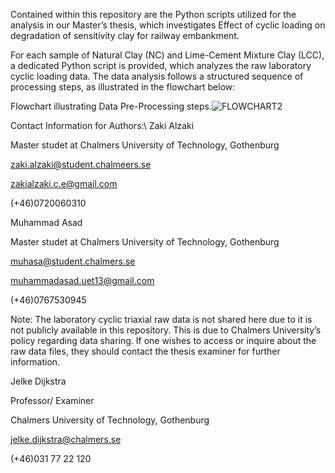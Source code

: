

Contained within this repository are the Python scripts utilized for the analysis in our Master’s thesis, which investigates Effect of cyclic loading on degradation of sensitivity clay for railway embankment.

For each sample of Natural Clay (NC) and Lime-Cement Mixture Clay (LCC), a dedicated Python script is provided, which analyzes the raw laboratory cyclic loading data. The data analysis follows a structured sequence of processing steps, as illustrated in the flowchart below:

Flowchart illustrating Data Pre-Processing steps.![FLOWCHART2](https://github.com/ZakiAlzaki01/Thesis2024_cyclicloading/assets/96828893/34a1da42-2315-4f4f-9c01-dbefe57bfc12)


Contact Information for Authors:\\
Zaki Alzaki

Master studet at Chalmers University of Technology, Gothenburg 

zaki.alzaki@student.chalmeers.se

zakialzaki.c.e@gmail.com

(+46)0720060310


Muhammad Asad

Master studet at Chalmers University of Technology, Gothenburg

muhasa@student.chalmers.se

muhammadasad.uet13@gmail.com

(+46)0767530945



Note:
The laboratory cyclic triaxial raw data is not shared here due to it is not publicly available in this repository. This is due to Chalmers University’s policy regarding data sharing. If one wishes to access or inquire about the raw data files, they should contact the thesis examiner for further information.

Jelke Dijkstra 

Professor/ Examiner 

Chalmers University of Technology, Gothenburg  

jelke.dijkstra@chalmers.se    

(+46)031 77 22 120

